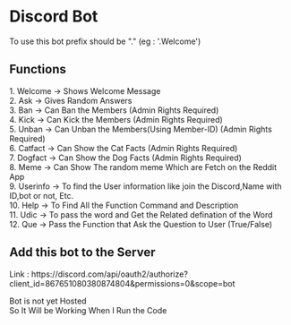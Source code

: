 # Discord Bot 


To use this bot prefix should be "." (eg : '.Welcome')

<h2>Functions</h2>
1. Welcome -> Shows Welcome Message <br>
2. Ask     -> Gives Random Answers <br>
3. Ban     -> Can Ban the Members (Admin Rights Required)<br>
4. Kick    -> Can Kick the Members (Admin Rights Required)<br> 
5. Unban    -> Can Unban the Members(Using Member-ID) (Admin Rights Required)<br> 
6. Catfact   -> Can Show the Cat Facts (Admin Rights Required)<br> 
7. Dogfact   -> Can Show the Dog Facts (Admin Rights Required)<br> 
8. Meme     -> Can Show The random meme Which are Fetch on the Reddit App<br>
9. Userinfo -> To find the User information like join the Discord,Name with ID,bot or not, Etc.<br>
10. Help    -> To Find All the Function Command and Description <br>
11. Udic    -> To pass the word and Get the Related defination of the Word <br>
12. Que    -> Pass the Function that Ask the Question to User (True/False) 

<h2>Add this bot to the Server</h2>
Link : https://discord.com/api/oauth2/authorize?client_id=867651080380874804&permissions=0&scope=bot<br>

Bot is not yet Hosted <br>
So It Will be Working When I Run the Code <br>